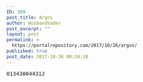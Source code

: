 ```yaml
---
ID: 369
post_title: Argos
author: HusbandVader
post_excerpt: ""
layout: post
permalink: >
  https://portalrepository.com/2017/10/26/argos/
published: true
post_date: 2017-10-26 00:24:18
---
```

<pre>013430044312</pre>